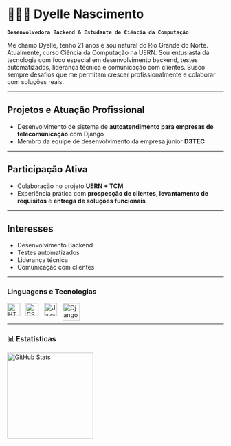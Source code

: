 # 👩🏻‍💻 Dyelle Nascimento

**`Desenvolvedora Backend & Estudante de Ciência da Computação`**

Me chamo Dyelle, tenho 21 anos e sou natural do Rio Grande do Norte. Atualmente, curso Ciência da Computação na UERN. Sou entusiasta da tecnologia com foco especial em desenvolvimento backend, testes automatizados, liderança técnica e comunicação com clientes. Busco sempre desafios que me permitam crescer profissionalmente e colaborar com soluções reais.

---

## Projetos e Atuação Profissional

- Desenvolvimento de sistema de **autoatendimento para empresas de telecomunicação** com Django
- Membro da equipe de desenvolvimento da empresa júnior **D3TEC**

---

## Participação Ativa

- Colaboração no projeto **UERN + TCM**
- Experiência prática com **prospecção de clientes, levantamento de requisitos** e **entrega de soluções funcionais**

---

## Interesses

- Desenvolvimento Backend  
- Testes automatizados  
- Liderança técnica  
- Comunicação com clientes  

---

### Linguagens e Tecnologias

<img 
    align="left" 
    alt="HTML"
    title="HTML" 
    width="30px" 
    style="padding-right: 10px;" 
    src="https://cdn.jsdelivr.net/gh/devicons/devicon@latest/icons/html5/html5-original.svg" 
/>
<img 
    align="left" 
    alt="CSS" 
    title="CSS"
    width="30px" 
    style="padding-right: 10px;" 
    src="https://cdn.jsdelivr.net/gh/devicons/devicon@latest/icons/css3/css3-original.svg" 
/>
<img 
    align="left" 
    alt="JavaScript" 
    title="JavaScript"
    width="30px" 
    style="padding-right: 10px;" 
    src="https://cdn.jsdelivr.net/gh/devicons/devicon@latest/icons/javascript/javascript-original.svg" 
/>
<img 
      align="left" 
      alt="Django" 
      title="Django"
      width="40px" 
      style="padding-right: 10px;" 
      src="https://www.svgrepo.com/show/349341/djangoproject.svg" 
  />

          
<br/>
<br/>

---

### 📊 Estatísticas

<p>
  <img 
    align="left" 
    alt="GitHub Stats" 
    height="200" 
    style="padding-right: 10px;" 
    src="https://github-readme-stats.vercel.app/api?username=Larissakich&show_icons=true&theme=tokyonight&include_all_commits=true&locale=pt-br" 
  />

</p>


   
